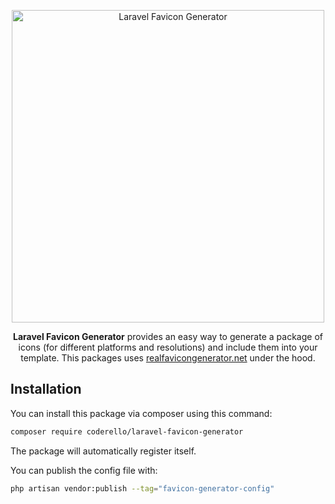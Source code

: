 <p align="center"><img alt="Laravel Favicon Generator" src="https://i.imgur.com/Yfzx008.png" width="500"></p>

<p align="center"><b>Laravel Favicon Generator</b> provides an easy way to generate a package of icons (for different platforms and resolutions) and include them into your template. This packages uses <a href="http://realfavicongenerator.net">realfavicongenerator.net</a> under the hood.</p>

## Installation

You can install this package via composer using this command:

```bash
composer require coderello/laravel-favicon-generator
```

The package will automatically register itself.

You can publish the config file with:

```bash
php artisan vendor:publish --tag="favicon-generator-config"
```